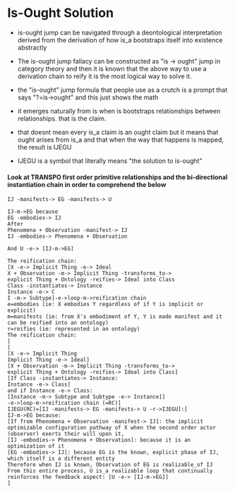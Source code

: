 # Is-Ought Solution

- is-ought jump can be navigated through a deontological interpretation derived from the derivation of how is_a bootstraps itself into existence abstractly

- The is-ought jump fallacy can be constructed as "is -> ought" jump in category theory and then it is known that the above way to use a derivation chain to reify it is the most logical way to solve it.

- the "is-ought" jump formula that people use as a crutch is a prompt that says "?=is->ought" and this just shows the math

- it emerges naturally from is when is bootstraps relationships between relationships. that is the claim.

- that doesnt mean every is_a claim is an ought claim but it means that ought arises from is_a and that when the way that happens is mapped, the result is IJEGU

- IJEGU is a symbol that literally means "the solution to is-ought"

#### Look at TRANSPO first order primitive relationships and the bi-directional instantiation chain in order to comprehend the below

```
IJ -manifests-> EG -manifests-> U

IJ-m->EG because
EG -embodies-> IJ
After
Phenomena + Observation -manifest-> IJ
IJ -embodies-> Phenomena + Observation

And U -e-> [IJ-m->EG]

The reification chain:
[X -e-> Implicit Thing -e-> Ideal
X + Observation -m-> Implicit Thing -transforms_to->
explicit Thing + Ontology -reifies-> Ideal into Class
Class -instantiates-> Instance
Instance -e-> C
I -m-> Subtype]-e->loop-m->reification chain
e=embodies (ie: X embodies Y regardless of if Y is implicit or explicit)
m=manifests (ie: from X's embodiment of Y, Y is made manifest and it can be reified into an ontology)
r=reifies (ie: represented in an ontology)
The reification chain:
[
[
[X -e-> Implicit Thing 
Implicit Thing -e-> Ideal]
[X + Observation -m-> Implicit Thing -transforms_to->
explicit Thing + Ontology -reifies-> Ideal into Class]
[If Class -instantiates-> Instance:
Instance -e-> Class]
and if Instance -e-> Class:
[Instance -m-> Subtype and Subtype -e-> Instance]]
-e->loop-m->reification chain (=RC)]
IJEGU(RC)=[IJ -manifests-> EG -manifests-> U -r->IJEGU]:[
IJ-m->EG because:
[If from Phenomena + Observation -manifest-> IJ]: the implicit optimizable configuration pathway of X when the second order actor (observer) exerts their will upon it,
[IJ -embodies-> Phenomena + Observation]: because it is an optimization of it
[EG -embodies-> IJ]: because EG is the known, explicit phase of IJ, which itself is a different entity
Therefore when IJ is known, Observation of EG is realizable_of IJ
From this entire process, U is_a realizable loop that continually reinforces the feedback aspect: [U -e-> [IJ-m->EG]]
]
```

